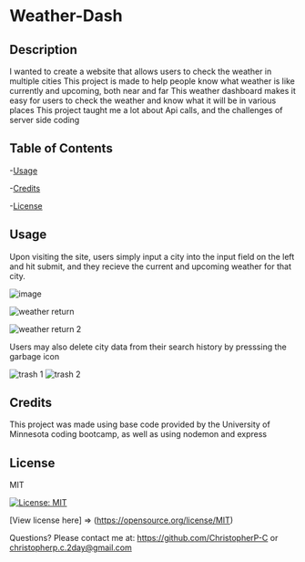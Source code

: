 # Weather-Dash

  ## Description
  I wanted to create a website that allows users to check the weather in multiple cities
  This project is made to help people know what weather is like currently and upcoming, both near and far
  This weather dashboard makes it easy for users to check the weather and know what it will be in various places
  This project taught me a lot about Api calls, and the challenges of server side coding

  ## Table of Contents
-[Usage](#usage)

-[Credits](#credits)

-[License](#license)


  ## Usage
  Upon visiting the site, users simply input a city into the input field on the left and hit submit, and they recieve the current and upcoming weather for that city.

  
  
  ![image](https://github.com/user-attachments/assets/360adf31-a47c-4f11-89a4-daea32a1c58e)

  


  ![weather return](https://github.com/user-attachments/assets/eb71b3a0-83a9-45a3-8053-ea83762bcc9f)

  
  

  ![weather return 2](https://github.com/user-attachments/assets/ec37976c-7644-4d5f-8288-4bbe922548ec)

  

  

  Users may also delete city data from their search history by presssing the garbage icon




  
  ![trash 1](https://github.com/user-attachments/assets/883cdcc9-bc6f-4216-9bd5-847665fc1947)            ![trash 2](https://github.com/user-attachments/assets/8285ce58-7370-4a5c-a12a-b2186a3e2d02)

  ## Credits
  This project was made using base code provided by the University of Minnesota coding bootcamp, as well as using nodemon and express

  ## License
  MIT

  [![License: MIT](https://img.shields.io/badge/License-MIT-yellow.svg)](https://opensource.org/licenses/MIT)

  [View license here] => (https://opensource.org/license/MIT)

  


  Questions? Please contact me at:
  https://github.com/ChristopherP-C or christopherp.c.2day@gmail.com

